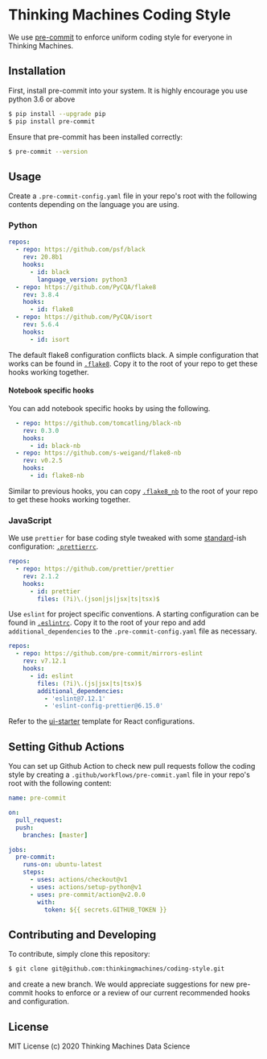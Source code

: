 # Thinking Machines Coding Style

We use [pre-commit](https://pre-commit.com) to enforce uniform coding style for everyone
in Thinking Machines.

## Installation

First, install pre-commit into your system. It is highly encourage you use python 3.6 or above

```sh
$ pip install --upgrade pip
$ pip install pre-commit
```

Ensure that pre-commit has been installed correctly:

```sh
$ pre-commit --version
```

## Usage

Create a `.pre-commit-config.yaml` file in your repo's root with the following contents
depending on the language you are using.

### Python

```yaml
repos:
  - repo: https://github.com/psf/black
    rev: 20.8b1
    hooks:
      - id: black
        language_version: python3
  - repo: https://github.com/PyCQA/flake8
    rev: 3.8.4
    hooks:
      - id: flake8
  - repo: https://github.com/PyCQA/isort
    rev: 5.6.4
    hooks:
      - id: isort
```

The default flake8 configuration conflicts black. A simple configuration that
works can be found in [`.flake8`](.flake8). Copy it to the root of your repo
to get these hooks working together.

#### Notebook specific hooks

You can add notebook specific hooks by using the following.

```yaml
  - repo: https://github.com/tomcatling/black-nb
    rev: 0.3.0
    hooks:
      - id: black-nb
  - repo: https://github.com/s-weigand/flake8-nb
    rev: v0.2.5
    hooks:
      - id: flake8-nb
```

Similar to previous hooks, you can copy [`.flake8_nb`](.flake8_nb) to the
root of your repo to get these hooks working together.

### JavaScript

We use `prettier` for base coding style tweaked with some
[standard](https://standardjs.com/)-ish configuration:
[`.prettierrc`](.prettierrc).

```yaml
repos:
  - repo: https://github.com/prettier/prettier
    rev: 2.1.2
    hooks:
      - id: prettier
        files: (?i)\.(json|js|jsx|ts|tsx)$
```

Use `eslint` for project specific conventions. A starting configuration can
be found in [`.eslintrc`](.eslintrc). Copy it to the root of your repo and
add `additional_dependencies` to the `.pre-commit-config.yaml` file as necessary.

```yaml
repos:
  - repo: https://github.com/pre-commit/mirrors-eslint
    rev: v7.12.1
    hooks:
      - id: eslint
        files: (?i)\.(js|jsx|ts|tsx)$
        additional_dependencies:
          - 'eslint@7.12.1'
          - 'eslint-config-prettier@6.15.0'
```

Refer to the [ui-starter](https://github.com/thinkingmachines/ui-starter)
template for React configurations.

## Setting Github Actions

You can set up Github Action to check new pull requests follow the coding
style by creating a `.github/workflows/pre-commit.yaml` file in your repo's
root with the following content:

```yaml
name: pre-commit

on:
  pull_request:
  push:
    branches: [master]

jobs:
  pre-commit:
    runs-on: ubuntu-latest
    steps:
      - uses: actions/checkout@v1
      - uses: actions/setup-python@v1
      - uses: pre-commit/action@v2.0.0
        with:
          token: ${{ secrets.GITHUB_TOKEN }}
```

## Contributing and Developing

To contribute, simply clone this repository:

```sh
$ git clone git@github.com:thinkingmachines/coding-style.git
```

and create a new branch. We would appreciate suggestions for new pre-commit
hooks to enforce or a review of our current recommended hooks and
configuration.

## License

MIT License (c) 2020 Thinking Machines Data Science
